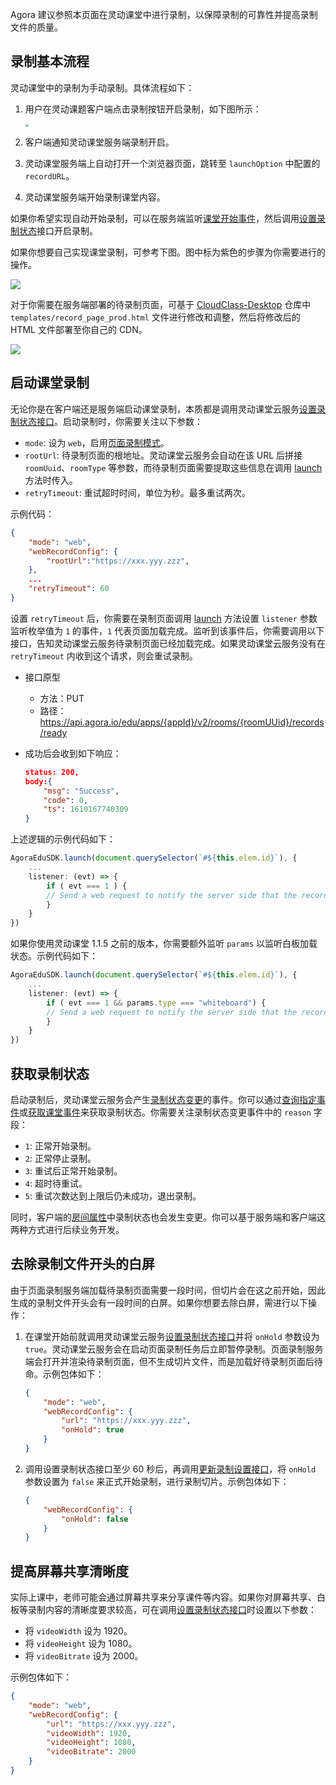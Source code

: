 Agora 建议参照本页面在灵动课堂中进行录制，以保障录制的可靠性并提高录制文件的质量。

## 录制基本流程

灵动课堂中的录制为手动录制。具体流程如下：

1. 用户在灵动课题客户端点击录制按钮开启录制，如下图所示：

    <img src="https://web-cdn.agora.io/docs-files/1650943121706" style="zoom: 33%;" />

2. 客户端通知灵动课堂服务端录制开启。

3. 灵动课堂服务端上自动打开一个浏览器页面，跳转至 `launchOption` 中配置的 `recordURL`。

4. 灵动课堂服务端开始录制课堂内容。

如果你希望实现自动开始录制，可以在服务端监听[课堂开始事件](/cn/agora-class/agora_class_restful_api?platform=RESTful#获取课堂事件)，然后调用[设置录制状态](/cn/agora-class/agora_class_restful_api?platform=RESTful#设置录制状态)接口开启录制。

如果你想要自己实现课堂录制，可参考下图。图中标为紫色的步骤为你需要进行的操作。

![](https://web-cdn.agora.io/docs-files/1636452568896)

对于你需要在服务端部署的待录制页面，可基于 [CloudClass-Desktop](https://github.com/AgoraIO-Community/CloudClass-Desktop) 仓库中 `templates/record_page_prod.html` 文件进行修改和调整，然后将修改后的 HTML 文件部署至你自己的 CDN。

![](https://web-cdn.agora.io/docs-files/1652439400957)

## 启动课堂录制

无论你是在客户端还是服务端启动课堂录制，本质都是调用灵动课堂云服务[设置录制状态接口](/cn/agora-class/agora_class_restful_api?platform=RESTful#设置录制状态)。启动录制时，你需要关注以下参数：

-   `mode`: 设为 `web`，启用[页面录制模式](/cn/Agora%20Platform/webpage_recording)。
-   `rootUrl`: 待录制页面的根地址。灵动课堂云服务会自动在该 URL 后拼接 `roomUuid`、`roomType` 等参数，而待录制⻚面需要提取这些信息在调用 [launch](/cn/agora-class/agora_class_api_ref_web?platform=Web#launch) 方法时传入。
-   `retryTimeout`: 重试超时时间，单位为秒。最多重试两次。

示例代码：

```json
{
    "mode": "web",
    "webRecordConfig": {
        "rootUrl":"https://xxx.yyy.zzz",
    },
    ...
    "retryTimeout": 60
}
```

设置 `retryTimeout` 后，你需要在录制⻚面调用 [launch](/cn/agora-class/agora_class_api_ref_web?platform=Web#launch) 方法设置 `listener` 参数监听枚举值为 `1` 的事件，`1` 代表⻚面加载完成。监听到该事件后，你需要调用以下接口，告知灵动课堂云服务待录制⻚面已经加载完成。如果灵动课堂云服务没有在 `retryTimeout` 内收到这个请求，则会重试录制。

-   接口原型

    -   方法：PUT
    -   路径：https://api.agora.io/edu/apps/{appId}/v2/rooms/{roomUUid}/records/ready

-   成功后会收到如下响应：

    ```json
    status: 200,
    body:{
        "msg": "Success",
        "code": 0,
        "ts": 1610167740309
    }
    ```

上述逻辑的示例代码如下：

```typescript
AgoraEduSDK.launch(document.querySelector(`#${this.elem.id}`), {
    ...
    listener: (evt) => {
        if ( evt === 1 ) {
        // Send a web request to notify the server side that the recording page was fully loaded.
        }
    }
})
```

如果你使用灵动课堂 1.1.5 之前的版本，你需要额外监听 `params` 以监听白板加载状态。示例代码如下：

```typescript
AgoraEduSDK.launch(document.querySelector(`#${this.elem.id}`), {
    ...
    listener: (evt) => {
        if ( evt === 1 && params.type === "whiteboard") {
        // Send a web request to notify the server side that the recording page was fully loaded.
        }
    }
})
```

## 获取录制状态

启动录制后，灵动课堂云服务会产生[录制状态变更](/cn/agora-class/agora_class_restful_api_event?platform=RESTful#录制状态变更)的事件。你可以通过[查询指定事件](/cn/agora-class/agora_class_restful_api?platform=Web#查询指定事件)或[获取课堂事件](/cn/agora-class/agora_class_restful_api?platform=Web#获取课堂事件)来获取录制状态。你需要关注录制状态变更事件中的 `reason` 字段：

-   `1`: 正常开始录制。
-   `2`: 正常停止录制。
-   `3`: 重试后正常开始录制。
-   `4`: 超时待重试。
-   `5`: 重试次数达到上限后仍未成功，退出录制。

同时，客户端的[房间属性](/cn/agora-class/edu_context_api_ref_web_room?platform=Web#roomproperties)中录制状态也会发生变更。你可以基于服务端和客户端这两种方式进行后续业务开发。

## 去除录制文件开头的白屏

由于⻚面录制服务端加载待录制⻚面需要一段时间，但切片会在这之前开始，因此生成的录制文件开头会有一段时间的白屏。如果你想要去除白屏，需进行以下操作：

1. 在课堂开始前就调用灵动课堂云服务[设置录制状态接口](/cn/agora-class/agora_class_restful_api?platform=RESTful#设置录制状态)并将 `onHold` 参数设为 `true`。灵动课堂云服务会在启动页面录制任务后立即暂停录制。⻚面录制服务端会打开并渲染待录制页面，但不生成切片文件，而是加载好待录制⻚面后待命。示例包体如下：

    ```json
    {
        "mode": "web",
        "webRecordConfig": {
            "url": "https://xxx.yyy.zzz",
            "onHold": true
        }
    }
    ```

2. 调用设置录制状态接口至少 60 秒后，再调用[更新录制设置接口](/cn/agora-class/agora_class_restful_api?platform=RESTful#更新录制设置)，将 `onHold` 参数设置为 `false` 来正式开始录制，进行录制切片。示例包体如下：

    ```json
    {
        "webRecordConfig": {
            "onHold": false
        }
    }
    ```

## 提高屏幕共享清晰度

实际上课中，老师可能会通过屏幕共享来分享课件等内容。如果你对屏幕共享、白板等录制内容的清晰度要求较高，可在调用[设置录制状态接口](/cn/agora-class/agora_class_restful_api?platform=RESTful#设置录制状态)时设置以下参数：

-   将 `videoWidth` 设为 1920。
-   将 `videoHeight` 设为 1080。
-   将 `videoBitrate` 设为 2000。

示例包体如下：

```json
{
    "mode": "web",
    "webRecordConfig": {
        "url": "https://xxx.yyy.zzz",
        "videoWidth": 1920,
        "videoHeight": 1080,
        "videoBitrate": 2000
    }
}
```
